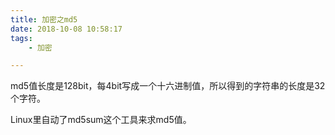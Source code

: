 ```yaml
---
title: 加密之md5
date: 2018-10-08 10:58:17
tags:
	- 加密

---
```




md5值长度是128bit，每4bit写成一个十六进制值，所以得到的字符串的长度是32个字符。

Linux里自动了md5sum这个工具来求md5值。

